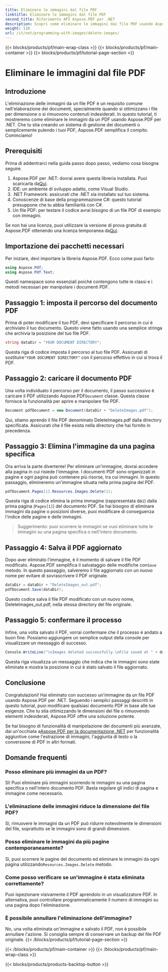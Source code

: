 ```yaml
---
title: Eliminare le immagini dal file PDF
linktitle: Eliminare le immagini dal file PDF
second_title: Riferimento API Aspose.PDF per .NET
description: Scopri come eliminare le immagini dai file PDF usando Aspose.PDF per .NET in un semplice tutorial passo dopo passo. Ottimizza i PDF rimuovendo facilmente le immagini indesiderate.
weight: 110
url: /it/net/programming-with-images/delete-images/
---
```


{{< blocks/products/pf/main-wrap-class >}}
{{< blocks/products/pf/main-container >}}
{{< blocks/products/pf/tutorial-page-section >}}

# Eliminare le immagini dal file PDF

## Introduzione

L'eliminazione delle immagini da un file PDF è un requisito comune nell'elaborazione dei documenti, specialmente quando si ottimizzano i file per dimensione o si rimuovono contenuti indesiderati. In questo tutorial, ti mostreremo come eliminare le immagini da un PDF usando Aspose.PDF per .NET. Che tu stia creando un sistema di gestione dei documenti o semplicemente pulendo i tuoi PDF, Aspose.PDF semplifica il compito. Cominciamo!

## Prerequisiti

Prima di addentrarci nella guida passo dopo passo, vediamo cosa bisogna seguire.

1.  Aspose.PDF per .NET: dovrai avere questa libreria installata. Puoi scaricarla da[Qui](https://releases.aspose.com/pdf/net/).
2. IDE: un ambiente di sviluppo adatto, come Visual Studio.
3. .NET Framework: assicurati che .NET sia installato sul tuo sistema.
4. Conoscenze di base della programmazione C#: questo tutorial presuppone che tu abbia familiarità con C#.
5. Un file PDF: per testare il codice avrai bisogno di un file PDF di esempio con immagini.

 Se non hai una licenza, puoi utilizzare la versione di prova gratuita di Aspose.PDF ottenendo una licenza temporanea da[Qui](https://purchase.aspose.com/temporary-license/).

## Importazione dei pacchetti necessari

Per iniziare, devi importare la libreria Aspose.PDF. Ecco come puoi farlo:

```csharp
using Aspose.Pdf;
using Aspose.Pdf.Text;
```

Questi namespace sono essenziali poiché contengono tutte le classi e i metodi necessari per manipolare i documenti PDF.

## Passaggio 1: imposta il percorso del documento PDF

Prima di poter modificare il tuo PDF, devi specificare il percorso in cui è archiviato il tuo documento. Questo viene fatto usando una semplice stringa che archivia la posizione del tuo file PDF.

```csharp
string dataDir = "YOUR DOCUMENT DIRECTORY";
```

 Questa riga di codice imposta il percorso al tuo file PDF. Assicurati di sostituire`"YOUR DOCUMENT DIRECTORY"` con il percorso effettivo in cui si trova il PDF.

## Passaggio 2: caricare il documento PDF

 Una volta individuato il percorso per il documento, il passo successivo è caricare il PDF utilizzando Aspose.PDF`Document` classe. Questa classe fornisce la funzionalità per aprire e manipolare file PDF.

```csharp
Document pdfDocument = new Document(dataDir + "DeleteImages.pdf");
```

Qui, stiamo aprendo il file PDF denominato DeleteImages.pdf dalla directory specificata. Assicurati che il file esista nella directory che hai fornito in precedenza.

## Passaggio 3: Elimina l'immagine da una pagina specifica

Ora arriva la parte divertente! Per eliminare un'immagine, dovrai accedere alla pagina in cui risiede l'immagine. I documenti PDF sono organizzati in pagine e ogni pagina può contenere più risorse, tra cui immagini. In questo passaggio, elimineremo un'immagine situata nella prima pagina del PDF.

```csharp
pdfDocument.Pages[1].Resources.Images.Delete(1);
```

 Questa riga di codice elimina la prima immagine (rappresentata da`1`) dalla prima pagina (`Pages[1]`) del documento PDF. Se hai bisogno di eliminare immagini da pagine o posizioni diverse, puoi modificare di conseguenza l'indice delle pagine e delle immagini.

> Suggerimento: puoi scorrere le immagini se vuoi eliminare tutte le immagini su una pagina specifica o nell'intero documento.

## Passaggio 4: Salva il PDF aggiornato

 Dopo aver eliminato l'immagine, è il momento di salvare il file PDF modificato. Aspose.PDF semplifica il salvataggio delle modifiche con`Save` metodo. In questo passaggio, salveremo il file aggiornato con un nuovo nome per evitare di sovrascrivere il PDF originale.

```csharp
dataDir = dataDir + "DeleteImages_out.pdf";
pdfDocument.Save(dataDir);
```

Questo codice salva il file PDF modificato con un nuovo nome, DeleteImages_out.pdf, nella stessa directory del file originale.

## Passaggio 5: confermare il processo

Infine, una volta salvato il PDF, vorrai confermare che il processo è andato a buon fine. Possiamo aggiungere un semplice output della console per visualizzare un messaggio di successo.

```csharp
Console.WriteLine("\nImages deleted successfully.\nFile saved at " + dataDir);
```

Questa riga visualizza un messaggio che indica che le immagini sono state eliminate e mostra la posizione in cui è stato salvato il file aggiornato.

## Conclusione

Congratulazioni! Hai eliminato con successo un'immagine da un file PDF usando Aspose.PDF per .NET. Seguendo i semplici passaggi descritti in questo tutorial, puoi modificare qualsiasi documento PDF in base alle tue esigenze. Che tu stia ottimizzando le dimensioni del file o rimuovendo elementi indesiderati, Aspose.PDF offre una soluzione potente.

 Se hai bisogno di funzionalità di manipolazione dei documenti più avanzate, dai un'occhiata a[Aspose.PDF per la documentazione .NET](https://reference.aspose.com/pdf/net/) per funzionalità aggiuntive come l'estrazione di immagini, l'aggiunta di testo o la conversione di PDF in altri formati.

## Domande frequenti

### Posso eliminare più immagini da un PDF?
Sì! Puoi eliminare più immagini scorrendo le immagini su una pagina specifica o nell'intero documento PDF. Basta regolare gli indici di pagina e immagine come necessario.

### L'eliminazione delle immagini riduce la dimensione del file PDF?
Sì, rimuovere le immagini da un PDF può ridurre notevolmente le dimensioni del file, soprattutto se le immagini sono di grandi dimensioni.

### Posso eliminare le immagini da più pagine contemporaneamente?
 Sì, puoi scorrere le pagine del documento ed eliminare le immagini da ogni pagina utilizzando`Resources.Images.Delete` metodo.

### Come posso verificare se un'immagine è stata eliminata correttamente?
Puoi ispezionare visivamente il PDF aprendolo in un visualizzatore PDF. In alternativa, puoi controllare programmaticamente il numero di immagini su una pagina dopo l'eliminazione.

### È possibile annullare l'eliminazione dell'immagine?
No, una volta eliminata un'immagine e salvato il PDF, non è possibile annullare l'azione. Si consiglia sempre di conservare un backup del file PDF originale.
{{< /blocks/products/pf/tutorial-page-section >}}

{{< /blocks/products/pf/main-container >}}
{{< /blocks/products/pf/main-wrap-class >}}

{{< blocks/products/products-backtop-button >}}

